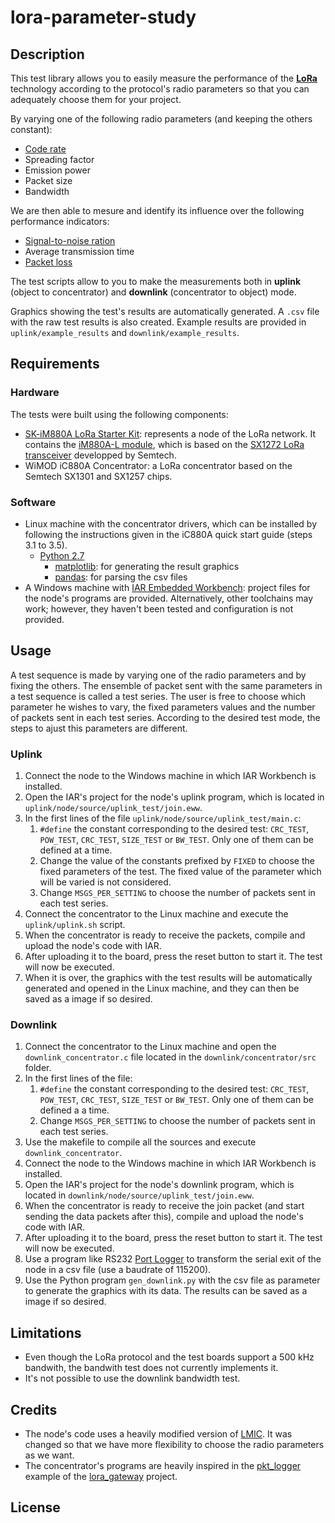 # lora-parameter-study

## Description

This test library allows you to easily measure the performance of the [**LoRa**](http://lora-alliance.org/What-Is-LoRa/Technology) technology according to the protocol's radio parameters so that you can adequately choose them for your project.

By varying one of the following radio parameters (and keeping the others constant):

* [Code rate](http://en.wikipedia.org/wiki/Code_rate)
* Spreading factor
* Emission power
* Packet size
* Bandwidth

We are then able to mesure and identify its influence over the following performance indicators:

* [Signal-to-noise ration](http://en.wikipedia.org/wiki/Signal-to-noise_ratio)
* Average transmission time
* [Packet loss](http://en.wikipedia.org/wiki/Packet_loss)

The test scripts allow to you to make the measurements both in **uplink** (object to concentrator) and **downlink** (concentrator to object) mode.

Graphics showing the test's results are automatically generated. A `.csv` file with the raw test results is also created. Example results are provided in `uplink/example_results` and `downlink/example_results`.

## Requirements

### Hardware

The tests were built using the following components:

* [SK-iM880A LoRa Starter Kit](http://www.wireless-solutions.de/products/starterkits/sk-im880a): represents a node of the LoRa network. It contains the [iM880A-L module](http://www.wireless-solutions.de/products/radiomodules/im880a), which is based on the [SX1272 LoRa transceiver](http://www.semtech.com/wireless-rf/rf-transceivers/sx1272/) developped by Semtech.
* WiMOD iC880A Concentrator: a LoRa concentrator based on the Semtech SX1301 and SX1257 chips. 

### Software

* Linux machine with the concentrator drivers, which can be installed by following the instructions given in the iC880A quick start guide (steps 3.1 to 3.5).
	* [Python 2.7](https://www.python.org/)
	  * [matplotlib](http://matplotlib.org/index.html): for generating the result graphics
	  * [pandas](http://pandas.pydata.org/): for parsing the csv files
* A Windows machine with [IAR Embedded Workbench](https://www.iar.com/iar-embedded-workbench/): project files for the node's programs are provided. Alternatively, other toolchains may work; however, they haven't been tested and configuration is not provided.

## Usage

A test sequence is made by varying one of the radio parameters and by fixing the others. The ensemble of packet sent with the same parameters in a test sequence is called a test series. The user is free to choose which parameter he wishes to vary, the fixed parameters values and the number of packets sent in each test series. According to the desired test mode, the steps to ajust this parameters are different.

### Uplink

1. Connect the node to the Windows machine in which IAR Workbench is installed. 
2. Open the IAR's project for the node's uplink program, which is located in `uplink/node/source/uplink_test/join.eww`.
3. In the first lines of the file `uplink/node/source/uplink_test/main.c`:
	1. `#define` the constant corresponding to the desired test: `CRC_TEST`, `POW_TEST`, `CRC_TEST`, `SIZE_TEST` or `BW_TEST`. Only one of them can be defined at a time.
	2. Change the value of the constants prefixed by `FIXED` to choose the fixed parameters of the test. The fixed value of the parameter which will be varied is not considered.
	3. Change `MSGS_PER_SETTING` to choose the number of packets sent in each test series.
4. Connect the concentrator to the Linux machine and execute the `uplink/uplink.sh` script.
5. When the concentrator is ready to receive the packets, compile and upload the node's code with IAR.
6. After uploading it to the board, press the reset button to start it. The test will now be executed.
7. When it is over, the graphics with the test results will be automatically generated and opened in the Linux machine, and they can then be saved as a image if so desired.

### Downlink

1. Connect the concentrator to the Linux machine and open the `downlink_concentrator.c` file located in the `downlink/concentrator/src` folder.
2. In the first lines of the file:
	1. `#define` the constant corresponding to the desired test: `CRC_TEST`, `POW_TEST`, `CRC_TEST`, `SIZE_TEST` or `BW_TEST`. Only one of them can be defined a a time.
	2. Change `MSGS_PER_SETTING` to choose the number of packets sent in each test series.
3. Use the makefile to compile all the sources and execute `downlink_concentrator`.
4. Connect the node to the Windows machine in which IAR Workbench is installed. 
5. Open the IAR's project for the node's downlink program, which is located in `downlink/node/source/uplink_test/join.eww`.
6. When the concentrator is ready to receive the join packet (and start sending the data packets after this), compile and upload the node's code with IAR.
7. After uploading it to the board, press the reset button to start it. The test will now be executed.
8. Use a program like RS232 [Port Logger](http://www.eltima.com/products/rs232-data-logger/) to transform the serial exit of the node in a csv file (use a baudrate of 115200).
9. Use the Python program `gen_downlink.py` with the csv file as parameter to generate the graphics with its data. The results can be saved as a image if so desired.

## Limitations

* Even though the LoRa protocol and the test boards support a 500 kHz bandwith, the bandwith test does not currently implements it.
* It's not possible to use the downlink bandwidth test.

## Credits

* The node's code uses a heavily modified version of [LMIC](https://github.com/mirakonta/lmic). It was changed so that we have more flexibility to choose the radio parameters as we want.
* The concentrator's programs are heavily inspired in the [pkt_logger](https://github.com/Lora-net/lora_gateway/tree/master/util_pkt_logger) example of the [lora_gateway](https://github.com/Lora-net/lora_gateway) project.

## License
